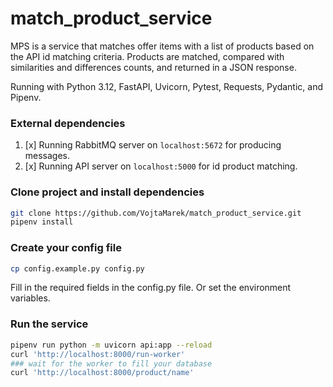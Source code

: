 # match_product_service
MPS is a service that matches offer items with a list of products based on the API id matching criteria.
Products are matched, compared with similarities and differences counts, and returned in a JSON response.

Running with Python 3.12, FastAPI, Uvicorn, Pytest, Requests, Pydantic, and Pipenv.

### External dependencies
1. [x] Running RabbitMQ server on `localhost:5672` for producing messages.
2. [x] Running API server on `localhost:5000` for id product matching.

### Clone project and install dependencies
```bash
git clone https://github.com/VojtaMarek/match_product_service.git
pipenv install
```

### Create your config file
```bash
cp config.example.py config.py
```
Fill in the required fields in the config.py file. Or set the environment variables.

### Run the service
```bash
pipenv run python -m uvicorn api:app --reload
curl 'http://localhost:8000/run-worker'
### wait for the worker to fill your database
curl 'http://localhost:8000/product/name'
```

